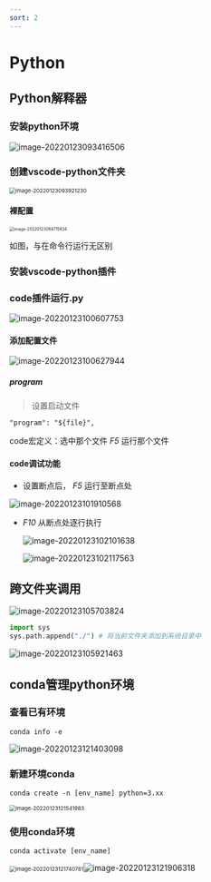 ```yaml
---
sort: 2
---
```


# Python

## Python解释器

### 安装python环境

![image-20220123093416506](2-Python.assets/image-20220123093416506.png)

### 创建vscode-python文件夹

<img src="2-Python.assets/image-20220123093921230.png" alt="image-20220123093921230" style="zoom:67%;" />

#### 裸配置

<img src="2-Python.assets/image-20220123094715834.png" alt="image-20220123094715834" style="zoom: 50%;" />

如图，与在命令行运行无区别

### 安装vscode-python插件

### code插件运行.py

![image-20220123100607753](2-Python.assets/image-20220123100607753.png)

#### 添加配置文件

![image-20220123100627944](2-Python.assets/image-20220123100627944.png)

##### program

>   设置启动文件

```
"program": "${file}",
```

code宏定义：选中那个文件 *F5* 运行那个文件

#### code调试功能

-   设置断点后， *F5* 运行至断点处

![image-20220123101910568](2-Python.assets/image-20220123101910568.png)

-   *F10* 从断点处逐行执行

    ![image-20220123102101638](2-Python.assets/image-20220123102101638.png)

    ![image-20220123102117563](2-Python.assets/image-20220123102117563.png)

## 跨文件夹调用

![image-20220123105703824](2-Python.assets/image-20220123105703824.png)

```python
import sys
sys.path.append("./") # 将当前文件夹添加到系统目录中
```

![image-20220123105921463](2-Python.assets/image-20220123105921463.png)

## conda管理python环境

### 查看已有环境

```shell
conda info -e
```

![image-20220123121403098](2-Python.assets/image-20220123121403098.png)

### 新建环境conda

```shell
conda create -n [env_name] python=3.xx
```

<img src="2-Python.assets/image-20220123121541983.png" alt="image-20220123121541983" style="zoom:67%;" />

### 使用conda环境

```shell
conda activate [env_name]
```

<img src="2-Python.assets/image-20220123121740761.png" alt="image-20220123121740761" style="zoom:67%;" />![image-20220123121906318](2-Python.assets/image-20220123121906318.png)



